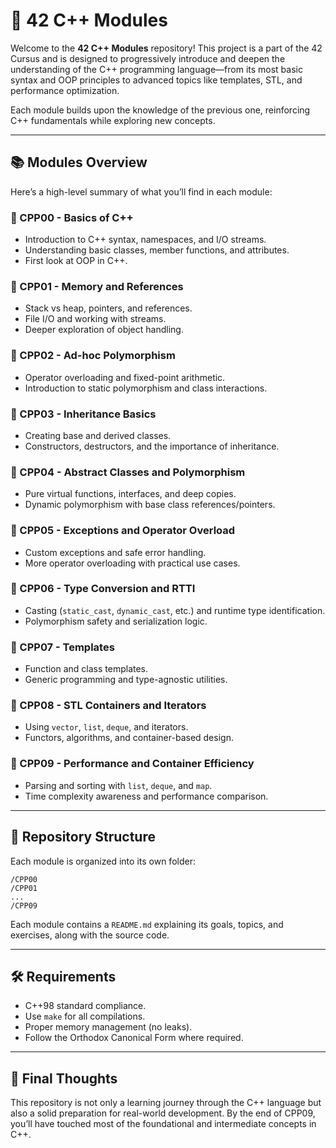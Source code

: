 # 🧠 42 C++ Modules

Welcome to the **42 C++ Modules** repository! This project is a part of the 42 Cursus and is designed to progressively introduce and deepen the understanding of the C++ programming language—from its most basic syntax and OOP principles to advanced topics like templates, STL, and performance optimization.

Each module builds upon the knowledge of the previous one, reinforcing C++ fundamentals while exploring new concepts.

---

## 📚 Modules Overview

Here’s a high-level summary of what you’ll find in each module:

### 🚀 CPP00 - Basics of C++

- Introduction to C++ syntax, namespaces, and I/O streams.
- Understanding basic classes, member functions, and attributes.
- First look at OOP in C++.

### 🚀 CPP01 - Memory and References

- Stack vs heap, pointers, and references.
- File I/O and working with streams.
- Deeper exploration of object handling.

### 🚀 CPP02 - Ad-hoc Polymorphism

- Operator overloading and fixed-point arithmetic.
- Introduction to static polymorphism and class interactions.

### 🚀 CPP03 - Inheritance Basics

- Creating base and derived classes.
- Constructors, destructors, and the importance of inheritance.

### 🚀 CPP04 - Abstract Classes and Polymorphism

- Pure virtual functions, interfaces, and deep copies.
- Dynamic polymorphism with base class references/pointers.

### 🚀 CPP05 - Exceptions and Operator Overload

- Custom exceptions and safe error handling.
- More operator overloading with practical use cases.

### 🚀 CPP06 - Type Conversion and RTTI

- Casting (`static_cast`, `dynamic_cast`, etc.) and runtime type identification.
- Polymorphism safety and serialization logic.

### 🚀 CPP07 - Templates

- Function and class templates.
- Generic programming and type-agnostic utilities.

### 🚀 CPP08 - STL Containers and Iterators

- Using `vector`, `list`, `deque`, and iterators.
- Functors, algorithms, and container-based design.

### 🚀 CPP09 - Performance and Container Efficiency

- Parsing and sorting with `list`, `deque`, and `map`.
- Time complexity awareness and performance comparison.

---

## 📁 Repository Structure

Each module is organized into its own folder:

```
/CPP00
/CPP01
...
/CPP09
```

Each module contains a `README.md` explaining its goals, topics, and exercises, along with the source code.

---

## 🛠️ Requirements

- C++98 standard compliance.
- Use `make` for all compilations.
- Proper memory management (no leaks).
- Follow the Orthodox Canonical Form where required.

---

## 🏁 Final Thoughts

This repository is not only a learning journey through the C++ language but also a solid preparation for real-world development. By the end of CPP09, you’ll have touched most of the foundational and intermediate concepts in C++.